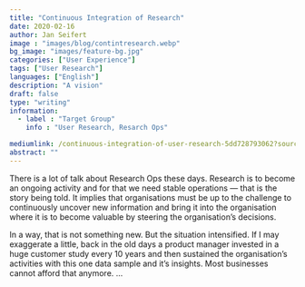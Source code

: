 ```yaml
---
title: "Continuous Integration of Research"
date: 2020-02-16
author: Jan Seifert
image : "images/blog/contintresearch.webp"
bg_image: "images/feature-bg.jpg"
categories: ["User Experience"]
tags: ["User Research"]
languages: ["English"]
description: "A vision"
draft: false
type: "writing"
information:
  - label : "Target Group"
    info : "User Research, Resarch Ops"

mediumlink: /continuous-integration-of-user-research-5dd728793062?source=friends_link&sk=b560c61b5dd278d96b14b6d89b96bb7a
abstract: ""
---
```


There is a lot of talk about Research Ops these days. Research is to become an ongoing activity and for that we need stable operations — that is the story being told. It implies that organisations must be up to the challenge to continuously uncover new information and bring it into the organisation where it is to become valuable by steering the organisation’s decisions.

In a way, that is not something new. But the situation intensified. If I may exaggerate a little, back in the old days a product manager invested in a huge customer study every 10 years and then sustained the organisation’s activities with this one data sample and it’s insights. Most businesses cannot afford that anymore.  ...
